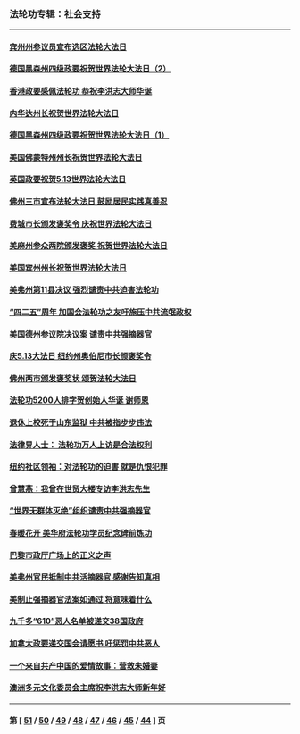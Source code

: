 ### 法轮功专辑：社会支持
---
#### [宾州州参议员宣布选区法轮大法日](../../pages/nf4386/n12939844.md?05130430) 
#### [德国黑森州四级政要祝贺世界法轮大法日（2）](../../pages/nf4386/n12937571.md?05130430) 
#### [香港政要感佩法轮功 恭祝李洪志大师华诞](../../pages/nf4386/n12937400.md?05130430) 
#### [内华达州长祝贺世界法轮大法日](../../pages/nf4386/n12936785.md?05130430) 
#### [德国黑森州四级政要祝贺世界法轮大法日（1）](../../pages/nf4386/n12934877.md?05130430) 
#### [美国佛蒙特州州长祝贺世界法轮大法日](../../pages/nf4386/n12935031.md?05130430) 
#### [英国政要祝贺5.13世界法轮大法日](../../pages/nf4386/n12934700.md?05130430) 
#### [佛州三市宣布法轮大法日 鼓励居民实践真善忍](../../pages/nf4386/n12934466.md?05130430) 
#### [费城市长颁发褒奖令 庆祝世界法轮大法日](../../pages/nf4386/n12928833.md?05130430) 
#### [美麻州参众两院颁发褒奖 祝贺世界法轮大法日](../../pages/nf4386/n12928372.md?05130430) 
#### [美国宾州州长祝贺世界法轮大法日](../../pages/nf4386/n12928310.md?05130430) 
#### [美弗州第11县决议 强烈谴责中共迫害法轮功](../../pages/nf4386/n12925015.md?05130430) 
#### [“四二五”周年 加国会法轮功之友吁施压中共流氓政权](../../pages/nf4386/n12896250.md?05130430) 
#### [美国德州参议院决议案 谴责中共强摘器官](../../pages/nf4386/n12924452.md?05130430) 
#### [庆5.13大法日 纽约州奥伯尼市长颁褒奖令](../../pages/nf4386/n12921706.md?05130430) 
#### [佛州两市颁发褒奖状 颂贺法轮大法日](../../pages/nf4386/n12922678.md?05130430) 
#### [法轮功5200人排字贺创始人华诞 谢师恩](../../pages/nf4386/n12918251.md?05130430) 
#### [退休上校死于山东监狱 中共被指步步违法](../../pages/nf4386/n12914624.md?05130430) 
#### [法律界人士： 法轮功万人上访是合法权利](../../pages/nf4386/n12902232.md?05130430) 
#### [纽约社区领袖：对法轮功的迫害 就是仇恨犯罪](../../pages/nf4386/n12901973.md?05130430) 
#### [曾慧燕：我曾在世贸大楼专访李洪志先生](../../pages/nf4386/n12898729.md?05130430) 
#### [“世界无群体灭绝”组织谴责中共强摘器官](../../pages/nf4386/n12871807.md?05130430) 
#### [春暖花开 美华府法轮功学员纪念碑前炼功](../../pages/nf4386/n12873078.md?05130430) 
#### [巴黎市政厅广场上的正义之声](../../pages/nf4386/n12849786.md?05130430) 
#### [美弗州官民抵制中共活摘器官 感谢告知真相](../../pages/nf4386/n12828339.md?05130430) 
#### [美制止强摘器官法案如通过 将意味着什么](../../pages/nf4386/n12810955.md?05130430) 
#### [九千多“610”恶人名单被递交38国政府](../../pages/nf4386/n12793222.md?05130430) 
#### [加拿大政要递交国会请愿书 吁惩罚中共恶人](../../pages/nf4386/n12782626.md?05130430) 
#### [一个来自共产中国的爱情故事：营救未婚妻](../../pages/nf4386/n12778386.md?05130430) 
#### [澳洲多元文化委员会主席祝李洪志大师新年好](../../pages/nf4386/n12757957.md?05130430) 

---
#### 第 [ [51](./51.md?05130430) / [50](./50.md?05130430) / [49](./49.md?05130430) / [48](./48.md?05130430) / [47](./47.md?05130430) / [46](./46.md?05130430) / [45](./45.md?05130430) / [44](./44.md?05130430) ] 页

